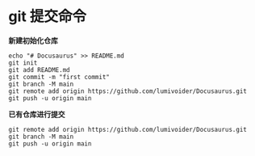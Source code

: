 # git 提交命令
**新建初始化仓库**  
```shell
echo "# Docusaurus" >> README.md
git init
git add README.md
git commit -m "first commit"
git branch -M main
git remote add origin https://github.com/lumivoider/Docusaurus.git
git push -u origin main
```
**已有仓库进行提交**  
```shell
git remote add origin https://github.com/lumivoider/Docusaurus.git
git branch -M main
git push -u origin main
```